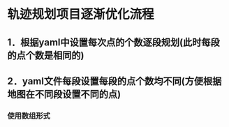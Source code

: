 # 轨迹规划项目逐渐优化流程

## 1．根据yaml中设置每次点的个数逐段规划(此时每段的点个数是相同的)



## 2．yaml文件每段设置每段的点个数均不同(方便根据地图在不同段设置不同的点)

### 使用数组形式

## 